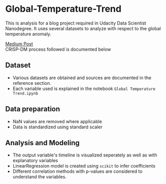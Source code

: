 # Global-Temperature-Trend
This is analysis for a blog project required in Udacity Data Scientist Nanodegree. It uses several datasets to analyze with respect to the global temperature anomaly.

[Medium Post](https://medium.com/@ambreen2006/when-we-try-to-pick-out-anything-by-itself-we-find-it-hitched-to-everything-else-in-the-universe-4b0cefb8603c)
<br/>
CRISP-DM process followed is documented below

## Dataset

* Various datasets are obtained and sources are documented in the reference section.
* Each variable used is explained in the notebook `Global Temperature Trend.ipynb`

## Data preparation

* NaN values are removed where applicable
* Data is standardized using standard scaler

## Analysis and Modeling

* The output variable's timeline is visualized seperately as well as with explanatory variables
* LinearRegression model is created using `scikit` to infer coefficients
* Different correlation methods with p-values are considered to understand the variables.